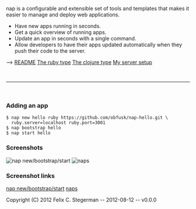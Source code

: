 nap is a configurable and extensible set of tools and templates that
makes it easier to manage and deploy web applications.

  * Have new apps running in seconds.
  * Get a quick overview of running apps.
  * Update an app in seconds with a single command.
  * Allow developers to have their apps updated automatically when
    they push their code to the server.

-->
[README][readme]
[The ruby type][t-ruby]
[The clojure type][t-clj]
[My server setup][my-srv]

<br/><hr/><br/>

### Adding an app

    $ nap new hello ruby https://github.com/obfusk/nap-hello.git \
      ruby.server=localhost ruby.port=3001
    $ nap bootstrap hello
    $ nap start hello

### Screenshots

![nap new/bootstrap/start][i-new]
![naps][i-naps]

### Screenshot links

[nap new/bootstrap/start][i-new]
[naps][i-naps]


[readme]: https://github.com/obfusk/nap#readme
[t-ruby]: https://github.com/obfusk/nap/blob/master/doc/type-clj
[t-clj]:  https://github.com/obfusk/nap/blob/master/doc/type-ruby
[my-srv]: https://github.com/obfusk/nap/blob/master/doc/my-server

[i-new]:  https://github.com/downloads/obfusk/nap/new_boot_start.png
[i-naps]: https://github.com/downloads/obfusk/nap/naps.png


Copyright (C) 2012  Felix C. Stegerman  --  2012-08-12  --  v0.0.0
